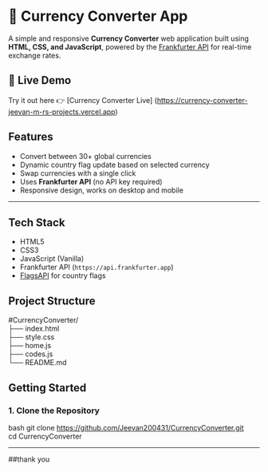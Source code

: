 # 💱 Currency Converter App

A simple and responsive **Currency Converter** web application built using **HTML, CSS, and JavaScript**, powered by the [Frankfurter API](https://www.frankfurter.app/) for real-time exchange rates.

## 🔗 Live Demo

Try it out here 👉 [Currency Converter Live] (https://currency-converter-jeevan-m-rs-projects.vercel.app)


## Features

- Convert between 30+ global currencies
- Dynamic country flag update based on selected currency
- Swap currencies with a single click
- Uses **Frankfurter API** (no API key required)
- Responsive design, works on desktop and mobile

---

##  Tech Stack

- HTML5
- CSS3
- JavaScript (Vanilla)
- Frankfurter API (`https://api.frankfurter.app`)
- [FlagsAPI](https://flagsapi.com) for country flags

## Project Structure
#CurrencyConverter/  
├── index.html  
├── style.css  
├── home.js  
├── codes.js  
└── README.md  

##  Getting Started

### 1. Clone the Repository
bash
git clone https://github.com/Jeevan200431/CurrencyConverter.git<br>
cd CurrencyConverter

---
##thank you 

